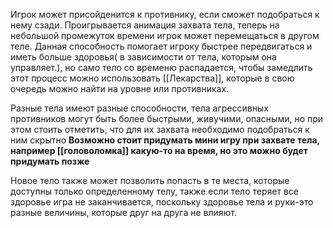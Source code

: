 Игрок может присойденится к противнику, если сможет подобраться к нему сзади. Проигрывается анимация захвата тела, теперь на небольшой промежуток времени игрок может перемещаться в другом теле. Данная способность помогает игроку быстрее передвигаться и иметь больше здоровья( в зависимости от тела, которым она управляет.), но само тело со временю распадается, чтобы замедлить этот процесс можно использовать [[Лекарства]], которые в свою очередь можно найти на уровне или противниках.

Разные тела имеют разные способности, тела агрессивных противников могут быть более быстрыми, живучими, опасными, но при этом стоить отметить, что для их захвата необходимо подобраться к ним скрытно **Возможно стоит придумать мини игру при захвате тела, например [[головоломка]] какую-то на время, но это можно будет придумать позже** 

Новое тело также может позволить попасть в те места, которые доступны только определенному телу, также если тело теряет все здоровье игра не заканчивается, поскольку здоровье тела и руки-это разные величины, которые друг на друга не влияют.

